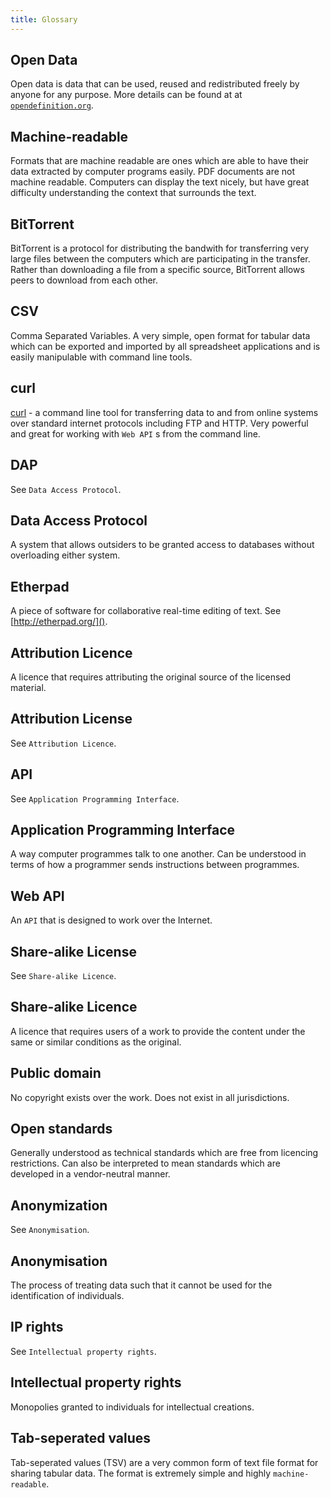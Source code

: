 ```yaml
---
title: Glossary
---
```


## Open Data
Open data is data that can be used, reused and redistributed freely by anyone for any purpose. More details can be found at at [`opendefinition.org`](http://www.opendefinition.org/).

## Machine-readable
Formats that are machine readable are ones which are able to have their data extracted by computer programs easily. PDF documents are not machine readable. Computers can display the text nicely, but have great difficulty understanding the context that surrounds the text.

## BitTorrent
BitTorrent is a protocol for distributing the bandwith for transferring very large files between the computers which are participating in the transfer. Rather than downloading a file 
from a specific source, BitTorrent allows peers to download  from each other.

## CSV
Comma Separated Variables. A very simple, open format for tabular data which can be exported and imported by all spreadsheet applications and is easily manipulable with command line tools.

## curl
[curl](http://curl.haxx.se/) - a command line tool for transferring data to and from online systems over standard internet protocols including FTP and HTTP. Very powerful and great for working with `Web API` s from the command line.

## DAP
See `Data Access Protocol`.

## Data Access Protocol
A system that allows outsiders to be granted access to databases without overloading either system.

## Etherpad
A piece of software for collaborative real-time editing of text. See [http://etherpad.org/]().

## Attribution Licence
A licence that requires attributing the original source of the licensed material.

## Attribution License
See `Attribution Licence`.

## API
See `Application Programming Interface`.

## Application Programming Interface
A way computer programmes talk to one another. Can be understood in terms of how a programmer sends instructions between programmes.

## Web API
An `API` that is designed to work over the Internet.

## Share-alike License
See `Share-alike Licence`.

## Share-alike Licence
A licence that requires users of a work to provide the content under the same or similar conditions as the original.

## Public domain
No copyright exists over the work. Does not exist in all jurisdictions.

## Open standards
Generally understood as technical standards which are free from licencing restrictions. Can also be interpreted to mean standards which are developed in a vendor-neutral manner.

## Anonymization
See `Anonymisation`.

## Anonymisation
The process of treating data such that it cannot be used for the identification of individuals.

## IP rights
See `Intellectual property rights`.

## Intellectual property rights
Monopolies granted to individuals for intellectual creations.

## Tab-seperated values
Tab-seperated values (TSV) are a very common form of text file format for sharing tabular data. The format is extremely simple and highly `machine-readable`.
